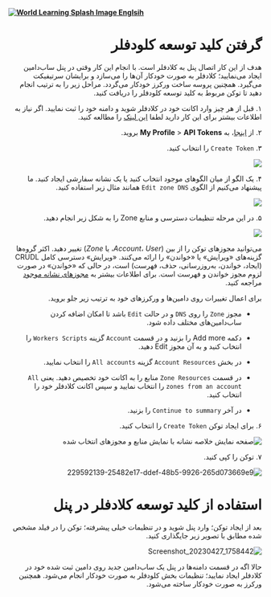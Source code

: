 [**![World Learning Splash Image](https://user-images.githubusercontent.com/125398461/229074810-599bd7f9-0bc1-44a9-b76e-90bf7e182314.png) Englsih**](https://github.com/hiddify/hiddify-config/wiki/Get-Cloudflare-API)
<div dir="rtl">

# گرفتن کلید توسعه کلودفلر

هدف از این کار اتصال پنل به کلادفلر است. با انجام این کار وقتی در پنل ساب‌دامین ایجاد می‌نمایید؛ کلادفلر به صورت خودکار آن‌ها را می‌سازد و برایشان سرتیفیکت می‌گیرد. همچنین پروسه ساخت ورکرز خودکار می‌گردد. مراحل زیر را به ترتیب انجام دهید تا توکن مربوط به کلید توسعه کلودفلر را دریافت کنید.

۱. قبل از هر چیز وارد اکانت خود در کلادفلر شوید و دامنه خود را ثبت نمایید. اگر نیاز به اطلاعات بیشتر برای این کار دارید لطفا [این لینک](https://github.com/hiddify/hiddify-config/wiki/%D8%A7%D9%86%D9%88%D8%A7%D8%B9-%D8%AF%D8%A7%D9%85%D9%86%D9%87-%D9%88-%D9%86%D8%AD%D9%88%D9%87-%D8%AB%D8%A8%D8%AA-%E2%80%8C%D8%A2%D9%86%E2%80%8C%D9%87%D8%A7) را مطالعه کنید.

۲. از [اینجا](https://dash.cloudflare.com/profile/api-tokens/)، به **My Profile** > **API Tokens** بروید.
    
۳. `Create Token` را انتخاب کنید.

    
![](https://user-images.githubusercontent.com/125398461/234880340-5f1abcac-9f10-46eb-bb19-204546e3c453.png)


۴. یک الگو از میان الگوهای موجود انتخاب کنید یا یک نشانه سفارشی ایجاد کنید. ما پیشنهاد می‌کنیم از الگوی `Edit zone DNS` همانند مثال زیر استفاده کنید.

![](https://user-images.githubusercontent.com/125398461/234880943-80462114-58bd-48df-baef-2addfc740062.png)

    



۵.  در این مرحله تنظیمات دسترسی و منابع Zone را به شکل زیر انجام دهید.


![](https://user-images.githubusercontent.com/125398461/235046796-2ea8d0ed-4fe4-4060-ae55-683c9d2c0e7c.png)

<!--   
![صفحه نمای کلی الگوی رمز](https://user-images.githubusercontent.com/114227601/229591958-adc4e813-1e04-4de0-9bbb-29b94df4b4d9.png)
-->
می‌توانید مجوزهای توکن را از بین (_Account_، _User_، یا _Zone_) تغییر دهید. اکثر گروه‌ها گزینه‌های «ویرایش» یا «خواندن» را ارائه می‌کنند. «ویرایش» دسترسی کامل CRUDL (ایجاد، خواندن، به‌روزرسانی، حذف، فهرست) است، در حالی که «خواندن» در صورت لزوم مجوز خواندن و فهرست است. برای اطلاعات بیشتر به [مجوزهای نشانه موجود](/fundamentals/api/reference/permissions/) مراجعه کنید. 

برای اعمال تغییرات روی دامین‌ها و ورکرزهای خود به ترتیب زیر جلو بروید.

* مجوز `Zone` را روی `DNS` و در حالت `Edit` باشد تا امکان اضافه کردن ساب‌دامین‌های مختلف داده شود.

* دکمه Add more را بزنید و در قسمت `Account` گزینه `Workers Scripts` را انتخاب کنید و به آن مجوز Edit دهید.

* در بخش `Account Resources` گزینه `All accounts` را انتخاب نمایید.

* در قسمت `Zone Resources` منابع را به اکانت خود تخصیص دهید. یعنی `All zones from an account` را انتخاب نمایید و سپس اکانت کلادفلر خود را انتخاب کنید.

* در آخر `Continue to summary` را بزنید.
  
۶. برای ایجاد توکن `Create Token` را انتخاب کنید.

![صفحه نمایش خلاصه نشانه با نمایش منابع و مجوزهای انتخاب شده](https://user-images.githubusercontent.com/114227601/229592071-3faf93c3-b246-4a08-823b-4680a3a4cf5e.png)

    

    
۷. توکن را کپی کنید.

![229592139-25482e17-ddef-48b5-9926-265d073669e9](https://user-images.githubusercontent.com/125398461/234892482-293f7505-5c94-4564-b0d6-3337fd435e7c.png)


# استفاده از کلید توسعه کلادفلر در پنل

بعد از ایجاد توکن؛ وارد پنل شوید و در تنظیمات خیلی پیشرفته؛ توکن را در فیلد مشخص شده مطابق با تصویر زیر جایگذاری کنید.

![Screenshot_20230427_1758442](https://user-images.githubusercontent.com/125398461/234895891-9a0f71a5-86fd-423c-86a6-3c3acf50818e.png)

حالا اگه در قسمت دامنه‌ها در پنل یک ساب‌دامین جدید روی دامین ثبت شده خود در کلادفلر ایجاد نمایید؛ تنظیمات بخش کلودفلر به صورت خودکار انجام می‌شود. همچنین ورکرز به صورت خودکار ساخته می‌شود.

</div>